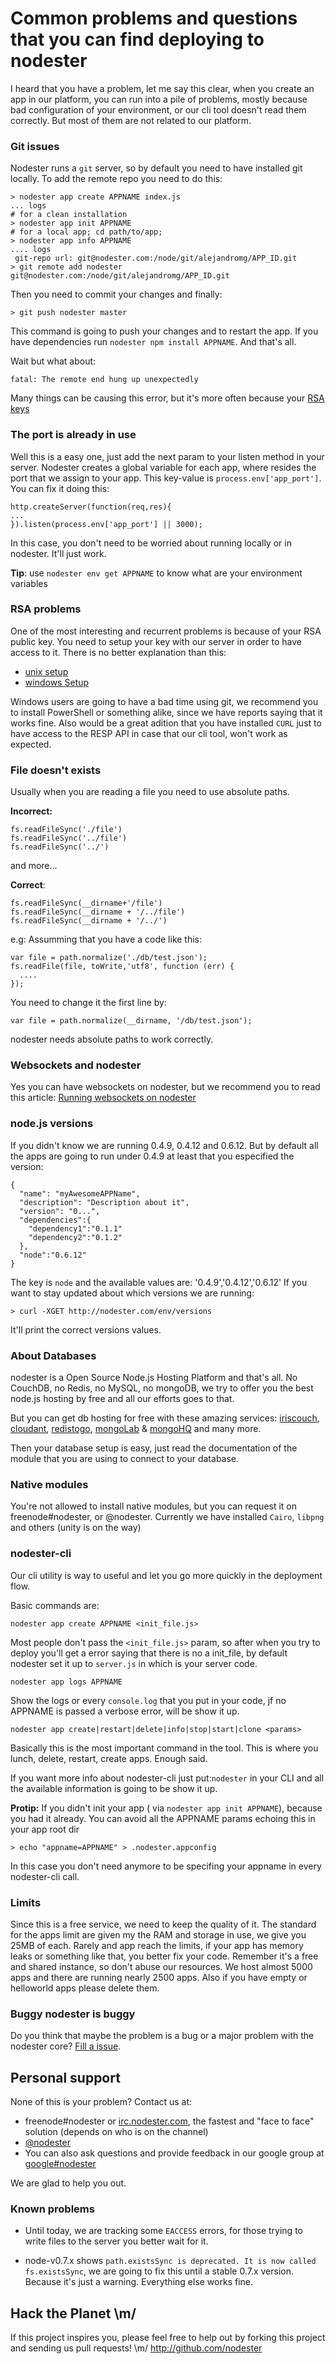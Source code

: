 
# Common problems and questions that you can find deploying to nodester


I heard that you have a problem, let me say this clear, when you create an app in our platform, you can run into a pile of problems, mostly because bad configuration of your environment, or our cli tool doesn't read them correctly. But most of them are not related to our platform. 

### Git issues
Nodester runs a `git` server, so by default you need to have installed git locally. To add the remote repo you need to do this:

    > nodester app create APPNAME index.js
    ... logs
    # for a clean installation
    > nodester app init APPNAME
    # for a local app; cd path/to/app;
    > nodester app info APPNAME
    .... logs
     git-repo url: git@nodester.com:/node/git/alejandromg/APP_ID.git
    > git remote add nodester git@nodester.com:/node/git/alejandromg/APP_ID.git

Then you need to commit your changes and finally:

    > git push nodester master

This command is going to push your changes and to restart the app. If you have dependencies run `nodester npm install APPNAME`. And that's all.

Wait but what about:

    fatal: The remote end hung up unexpectedly

Many things can be causing this error, but it's more often because your [RSA keys](#a)


### The port is already in use
Well this is a easy one, just add the next param to your listen method in your server. Nodester creates a global variable for each app, where resides the port that we assign to your app. This key-value is `process.env['app_port']`. You can fix it doing this:

    http.createServer(function(req,res){
    ...
    }).listen(process.env['app_port'] || 3000);

In this case, you don't need to be worried about running locally or in nodester. It'll just work.

**Tip**: use `nodester env get APPNAME` to know what are your environment variables
<a name="a">
### RSA problems

One of the most interesting and recurrent problems is because of your RSA public key. You need to setup your key with our server in order to have access to it. 
There is no better explanation than this:
 
 -  [unix setup](http://help.github.com/mac-set-up-git/)
 -  [windows Setup](http://help.github.com/win-set-up-git)

Windows users are going to have a bad time using git, we recommend you to install PowerShell or something alike, since we have reports saying that it works fine. Also would be a great adition that you have installed `CURL` just to have access to the RESP API in case that our cli tool, won't work as expected.
 
### File doesn't exists

Usually when you are reading a file you need to use absolute paths.

**Incorrect:**

    fs.readFileSync('./file')
    fs.readFileSync('../file')
    fs.readFileSync('../')
and more...

**Correct**:

    fs.readFileSync(__dirname+'/file')
    fs.readFileSync(__dirname + '/../file')
    fs.readFileSync(__dirname + '/../')

e.g: Assumming that you have a code like this:

    var file = path.normalize('./db/test.json');
    fs.readFile(file, toWrite,'utf8', function (err) {
      ....
    });

You need to change it the first line by:

    var file = path.normalize(__dirname, '/db/test.json');

nodester needs absolute paths to work correctly.


### Websockets and nodester

Yes you can have websockets on nodester, but we recommend you to read this article:
[Running websockets on nodester](http://blog.nodester.com/post/3634535277/running-websockets-on-nodester)

### node.js versions

If you didn't know we are running 0.4.9, 0.4.12 and 0.6.12. But by default all the apps are going to run under 0.4.9 at least that you especified the version:

    {
      "name": "myAwesomeAPPName",
      "description": "Description about it",
      "version": "0...",
      "dependencies":{
        "dependency1":"0.1.1"
        "dependency2":"0.1.2"
      },
      "node":"0.6.12"
    }

The key is `node` and the available values are: '0.4.9','0.4.12','0.6.12'
If you want to stay updated about which versions we are running:

    > curl -XGET http://nodester.com/env/versions 

It'll print the correct versions values.

### About Databases
nodester is a Open Source Node.js Hosting Platform and that's all. No CouchDB, no Redis, no MySQL, no mongoDB, we try to offer you the best node.js hosting by free and all our efforts goes to that. 

But you can get db hosting for free with these amazing services: [iriscouch](http://iriscouch.com), [cloudant](http://cloudant.com), [redistogo](http://redistogo.com), [mongoLab](http://mongolab.com) & [mongoHQ](http://mongohq.com) and many more. 

Then your database setup is easy, just read the documentation of the module that you are using to connect to your database.

### Native modules

You're not allowed to install native modules, but you can request it on freenode#nodester, or @nodester. Currently we have installed `Cairo`, `libpng` and others (unity is on the way)

### nodester-cli

Our cli utility is way to useful and let you go more quickly in the deployment flow.

Basic commands are:

    nodester app create APPNAME <init_file.js>

Most people don't pass the `<init_file.js>` param, so after when you try to deploy you'll get a error saying that there is no a init_file, by default nodester set it up to `server.js` in which is your server code.

    nodester app logs APPNAME

Show the logs or every `console.log` that you put in your code, jf no APPNAME is passed a verbose error, will be show it up.

    nodester app create|restart|delete|info|stop|start|clone <params>

Basically this is the most important command in the tool. This is where you lunch, delete, restart, create apps. Enough said.

If you want more info about nodester-cli just put:`nodester` in your CLI and all the available information is going to be show it up.

**Protip:** If you didn't init your app ( via `nodester app init APPNAME`), because you had it already. You can avoid all the APPNAME params echoing this in your app root dir

    > echo "appname=APPNAME" > .nodester.appconfig

In this case you don't need anymore to be specifing  your appname in every nodester-cli call.



### Limits

Since this is a free service, we need to keep the quality of it. The standard for the apps limit are given my the RAM and storage in use, we give you 25MB of each. Rarely and app reach the limits, if your app has memory leaks or something like that, you better fix your code. Remember it's a free and shared instance, so don't abuse our resources. We host almost 5000 apps and there are running nearly 2500 apps. Also if you have empty or helloworld apps please delete them. 

### Buggy nodester is buggy
Do you think that maybe the problem is a bug or a major problem with the nodester core? [Fill a issue](https://github.com/nodester/nodester/issues).


## Personal support
None of this is your problem? Contact us at:

- freenode#nodester or [irc.nodester.com](http://irc.nodester.com), the fastest and "face to face" solution (depends on who is on the channel)
- [@nodester](http://twitter.com/nodester)
- You can also ask questions and provide feedback in our google group at [google#nodester](http://groups.google.com/group/nodester)


We are glad to help you out.

### Known problems
- Until today, we are tracking some `EACCESS` errors, for those trying to write files to the server you better wait for it.

- node-v0.7.x shows `path.existsSync is deprecated. It is now called fs.existsSync`, we are going to fix this until a stable 0.7.x version. Because it's just a warning. Everything else works fine.

## Hack the Planet \m/
If this project inspires you, please feel free to help out by forking this project and sending us pull requests! \m/ http://github.com/nodester